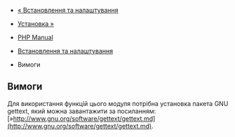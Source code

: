 - [« Встановлення та налаштування](gettext.setup.md)
- [Установка »](gettext.installation.md)

- [PHP Manual](index.md)
- [Встановлення та налаштування](gettext.setup.md)
- Вимоги

## Вимоги

Для використання функцій цього модуля потрібна установка пакета GNU
gettext, який можна завантажити за посиланням:
[»http://www.gnu.org/software/gettext/gettext.md](http://www.gnu.org/software/gettext/gettext.md).
